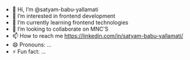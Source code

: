 - 👋 Hi, I’m @satyam-babu-yallamati
- 👀 I’m interested in frontend development
- 🌱 I’m currently learning frontend technologies
- 💞️ I’m looking to collaborate on MNC'S
- 📫 How to reach me https://linkedin.com/in/satyam-babu-yallamati/
- 😄 Pronouns: ...
- ⚡ Fun fact: ...

<!---
satyam-babu-yallamati/satyam-babu-yallamati is a ✨ special ✨ repository because its `README.md` (this file) appears on your GitHub profile.
You can click the Preview link to take a look at your changes.
--->
